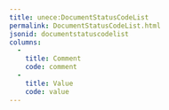 ```yaml
---
title: unece:DocumentStatusCodeList
permalink: DocumentStatusCodeList.html
jsonid: documentstatuscodelist
columns:
  - 
    title: Comment
    code: comment
  - 
    title: Value
    code: value
---
```

